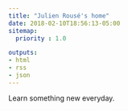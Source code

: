 ```yaml
---
title: "Julien Rousé's home"
date: 2018-02-10T18:56:13-05:00
sitemap:
  priority : 1.0

outputs:
- html
- rss
- json
---
```

<p> Learn something new everyday.</p>